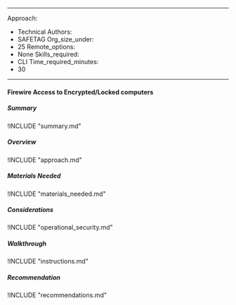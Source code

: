 
---
Approach:
- Technical
Authors:
- SAFETAG
Org_size_under:
- 25
Remote_options:
- None
Skills_required:
- CLI
Time_required_minutes:
- 30

---

#### Firewire Access to Encrypted/Locked computers

##### Summary
!INCLUDE "summary.md"

##### Overview
!INCLUDE "approach.md"

##### Materials Needed
!INCLUDE "materials_needed.md"

##### Considerations
!INCLUDE "operational_security.md"

##### Walkthrough
!INCLUDE "instructions.md"

##### Recommendation
!INCLUDE "recommendations.md"
